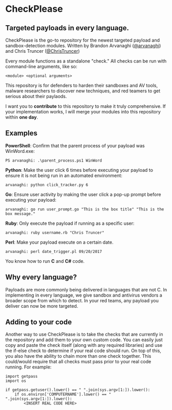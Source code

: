 # CheckPlease
## Targeted payloads in every language. 

CheckPlease is the go-to repository for the newest targeted payload and sandbox-detection modules. Written by Brandon Arvanaghi ([@arvanaghi](https://twitter.com/arvanaghi)) and Chris Truncer ([@ChrisTruncer](https://twitter.com/christruncer))

Every module functions as a standalone "check." All checks can be run with command-line arguments, like so:

```
<module> <optional arguments>
```

This repository is for defenders to harden their sandboxes and AV tools, malware researchers to discover new techniques, and red teamers to get serious about their paylaods.

I want you to **contribute** to this repository to make it truly comprehensive. If your implementation works, I will merge your modules into this repository within **one day**. 

## Examples 

**PowerShell**: Confirm that the parent process of your payload was WinWord.exe:

```
PS arvanaghi: .\parent_process.ps1 WinWord
```

**Python**: Make the user click 6 times before executing your payload to ensure it is not being run in an automated environment:

```
arvanaghi: python click_tracker.py 6
```

**Go**: Ensure user activity by making the user click a pop-up prompt before executing your payload:

```
arvanaghi: go run user_prompt.go "This is the box title" "This is the box message." 
```

**Ruby**: Only execute the payload if running as a specific user:

```
arvanaghi: ruby username.rb "Chris Truncer"
```

**Perl**: Make your payload execute on a certain date.

```
arvanaghi: perl date_trigger.pl 09/20/2017
```

You know how to run **C** and **C#** code.

## Why every language?

Payloads are more commonly being delivered in languages that are not C. In implementing in every language, we give sandbox and antivirus vendors a broader scope from which to detect. In your red teams, any payload you deliver can now be more targeted. 

## Adding to your code

Another way to use CheckPlease is to take the checks that are currently in the repository and add them to your own custom code. You can easily just copy and paste the check itself (along with any required libraries) and use the if-else check to determine if your real code should run. On top of this, you also have the ability to chain more than one check together. This could/would require that all checks must pass prior to your real code running. For example:

```
import getpass
import os

if getpass.getuser().lower() == " ".join(sys.argv[1:]).lower():
    if os.environ['COMPUTERNAME'].lower() == " ".join(sys.argv[1:]).lower():
        <INSERT REAL CODE HERE>
```
